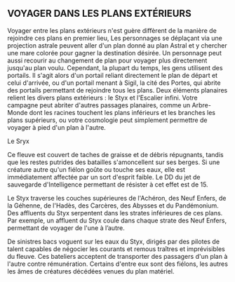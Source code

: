 ## VOYAGER DANS LES PLANS EXTÉRIEURS


Voyager entre les plans extérieurs n'est guère diffèrent
de la manière de rejoindre ces plans en premier lieu, Les
personnages se déplaçant via une projection astrale peuvent
aller d'un plan donné au plan Astral et y chercher une mare
colorée pour gagner la destination désirée. Un personnage
peut aussi recourir au changement de plan pour voyager
plus directement jusqu'au plan voulu. Cependant, la plupart
du temps, les gens utilisent des portails. Il s'agit alors
d'un portail reliant directement le plan de départ et celui
d'arrivée, ou d'un portail menant à Sigil, la cité des Portes,
qui abrite des portails permettant de rejoindre tous les plans.
Deux éléments planaires relient les divers plans
extérieurs : le Styx et l'Escalier infini. Votre campagne peut
abriter d'autres passages planaires, comme un Arbre-Monde
dont les racines touchent les plans inférieurs et les branches
les plans supérieurs, ou votre cosmologie peut simplement
permettre de voyager à pied d'un plan à l'autre.

Le Sryx

Ce fleuve est couvert de taches de graisse et de débris
répugnants, tandis que les restes putrides des batailles
s'amoncellent sur ses berges. Si une créature autre qu'un
fiélon goûte ou touche ses eaux, elle est immédiatement
affectée par un sort d'esprit faible. Le DD du jet de sauvegarde
d'Intelligence permettant de résister à cet effet est de 15.

Le Styx traverse les couches supérieures de l'Achéron,
des Neuf Enfers, de la Géhenne, de l'Hadès, des Carcères,
des Abysses et du Pandémonium. Des affluents du Styx
serpentent dans les strates inférieures de ces plans. Par
exemple, un affluent du Styx coule dans chaque strate des
Neuf Enfers, permettant de voyager de l'une à l’autre.

De sinistres bacs voguent sur les eaux du Styx, dirigés
par des pilotes de talent capables de négocier les courants
et remous traîtres et imprévisibles du fleuve. Ces bateliers
acceptent de transporter des passagers d'un plan à l'autre
contre rémunération. Certains d'entre eux sont des fiélons,
les autres les âmes de créatures décédées venues du
plan matériel.
